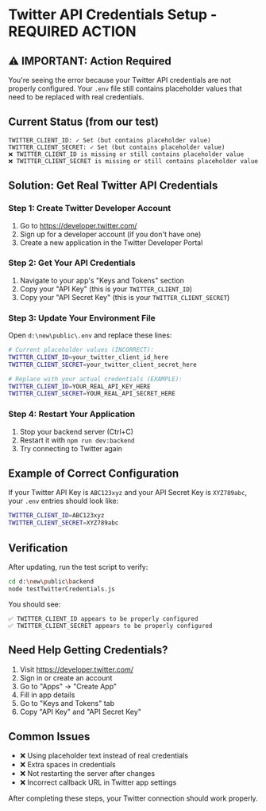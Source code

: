 # Twitter API Credentials Setup - REQUIRED ACTION

## ⚠️ IMPORTANT: Action Required
You're seeing the error because your Twitter API credentials are not properly configured. Your `.env` file still contains placeholder values that need to be replaced with real credentials.

## Current Status (from our test)
```
TWITTER_CLIENT_ID: ✓ Set (but contains placeholder value)
TWITTER_CLIENT_SECRET: ✓ Set (but contains placeholder value)
❌ TWITTER_CLIENT_ID is missing or still contains placeholder value
❌ TWITTER_CLIENT_SECRET is missing or still contains placeholder value
```

## Solution: Get Real Twitter API Credentials

### Step 1: Create Twitter Developer Account
1. Go to https://developer.twitter.com/
2. Sign up for a developer account (if you don't have one)
3. Create a new application in the Twitter Developer Portal

### Step 2: Get Your API Credentials
1. Navigate to your app's "Keys and Tokens" section
2. Copy your "API Key" (this is your `TWITTER_CLIENT_ID`)
3. Copy your "API Secret Key" (this is your `TWITTER_CLIENT_SECRET`)

### Step 3: Update Your Environment File
Open `d:\new\public\.env` and replace these lines:
```bash
# Current placeholder values (INCORRECT):
TWITTER_CLIENT_ID=your_twitter_client_id_here
TWITTER_CLIENT_SECRET=your_twitter_client_secret_here

# Replace with your actual credentials (EXAMPLE):
TWITTER_CLIENT_ID=YOUR_REAL_API_KEY_HERE
TWITTER_CLIENT_SECRET=YOUR_REAL_API_SECRET_HERE
```

### Step 4: Restart Your Application
1. Stop your backend server (Ctrl+C)
2. Restart it with `npm run dev:backend`
3. Try connecting to Twitter again

## Example of Correct Configuration
If your Twitter API Key is `ABC123xyz` and your API Secret Key is `XYZ789abc`, your `.env` entries should look like:
```bash
TWITTER_CLIENT_ID=ABC123xyz
TWITTER_CLIENT_SECRET=XYZ789abc
```

## Verification
After updating, run the test script to verify:
```bash
cd d:\new\public\backend
node testTwitterCredentials.js
```

You should see:
```
✅ TWITTER_CLIENT_ID appears to be properly configured
✅ TWITTER_CLIENT_SECRET appears to be properly configured
```

## Need Help Getting Credentials?
1. Visit https://developer.twitter.com/
2. Sign in or create an account
3. Go to "Apps" → "Create App"
4. Fill in app details
5. Go to "Keys and Tokens" tab
6. Copy "API Key" and "API Secret Key"

## Common Issues
- ❌ Using placeholder text instead of real credentials
- ❌ Extra spaces in credentials
- ❌ Not restarting the server after changes
- ❌ Incorrect callback URL in Twitter app settings

After completing these steps, your Twitter connection should work properly.